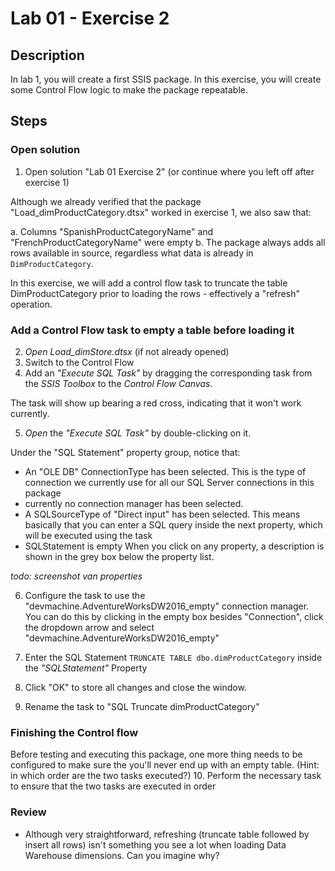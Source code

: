 # Lab 01 - Exercise 2

## Description
In lab 1, you will create a first SSIS package. In this exercise, you will create some Control Flow logic to make the package repeatable.

## Steps

### Open solution
1. Open solution "Lab 01 Exercise 2" (or continue where you left off after exercise 1)

Although we already verified that the package "Load_dimProductCategory.dtsx" worked in exercise 1, we also saw that:

a. Columns "SpanishProductCategoryName"  and "FrenchProductCategoryName" were empty
b. The package always adds all rows available in source, regardless what data is already in `DimProductCategory`.

In this exercise, we will add a control flow task to truncate the table DimProductCategory prior to loading the rows - effectively a "refresh" operation.

### Add a Control Flow task to empty a table before loading it

2. *Open Load_dimStore.dtsx* (if not already opened)
3. Switch to the Control Flow
4. Add an *"Execute SQL Task"* by dragging the corresponding task from the *SSIS Toolbox* to the *Control Flow Canvas*.

The task will show up bearing a red cross, indicating that it won't work currently.

5. *Open* the *"Execute SQL Task"* by double-clicking on it.

Under the "SQL Statement" property group, notice that:
* An "OLE DB" ConnectionType has been selected. This is the type of connection we currently use for all our SQL Server connections in this package
* currently no connection manager has been selected.
* A SQLSourceType of "Direct input" has been selected. This means basically that you can enter a SQL query inside the next property, which will be executed using the task
* SQLStatement is empty
When you click on any property, a description is shown in the grey box below the property list.

*todo: screenshot van properties*

6. Configure the task to use the "devmachine.AdventureWorksDW2016_empty" connection manager. You can do this by clicking in the empty box besides "Connection", click the dropdown arrow and select "devmachine.AdventureWorksDW2016_empty"

7. Enter the SQL Statement `TRUNCATE TABLE dbo.dimProductCategory` inside the *"SQLStatement"* Property

8. Click "OK" to store all changes and close the window.
9. Rename the task to "SQL Truncate dimProductCategory"

### Finishing the Control flow

Before testing and executing this package, one more thing needs to be configured to make sure the you'll never end up with an empty table.
(Hint: in which order are the two tasks executed?)
10. Perform the necessary task to ensure that the two tasks are executed in order

### Review
* Although very straightforward, refreshing (truncate table followed by insert all rows) isn't something you see a lot when loading Data Warehouse dimensions. Can you imagine why?